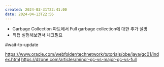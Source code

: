 ```yaml
---
created: 2024-03-31T22:41:00
date: 2024-04-13T22:56
---
```

- Garbage Collection 파트에서 Full garbage collection에 대한 추가 설명
- 직접 실험해보면서 체크필요

#wait-to-update 

https://www.oracle.com/webfolder/technetwork/tutorials/obe/java/gc01/index.html
https://dzone.com/articles/minor-gc-vs-major-gc-vs-full